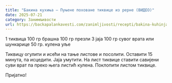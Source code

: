 ```yaml
---
title: "Бакина кухиња – Пуњене поховане тиквице из рерне (ВИДЕО)"
date: 2025-07-21
category: Занимљивости
url: https://backapalankavesti.com/zanimljivosti/recepti/bakina-kuhinja-punjene-pohovane-tikvice-iz-rerne/
---
```


1 тиквица
100 гр брашна
100 гр презли
3 јаја
100 гр сувог врата или шункарице
50 гр. кулена
уље

Тиквицу огулити и исећи на тање листове и посолити. Оставити 15 минута, па исцедити. Јаја умутити. На лист тиквице ставити савијени суви врат па преко њега листић кулена. Поклопити листом тиквице.

Пријатно!
